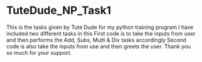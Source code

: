 # TuteDude_NP_Task1
This is the tasks given by Tute Dude for my python training program
I have included two different tasks in this
First code is to take the inputs from user and then performs the Add, Subs, Multi & Div tasks accordingly
Second code is also take the inputs from use and then greets the user.
Thank you so much for your support.
